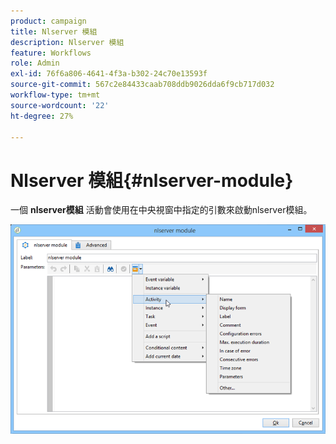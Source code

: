 ```yaml
---
product: campaign
title: Nlserver 模組
description: Nlserver 模組
feature: Workflows
role: Admin
exl-id: 76f6a806-4641-4f3a-b302-24c70e13593f
source-git-commit: 567c2e84433caab708ddb9026dda6f9cb717d032
workflow-type: tm+mt
source-wordcount: '22'
ht-degree: 27%

---
```


# Nlserver 模組{#nlserver-module}



一個 **nlserver模組** 活動會使用在中央視窗中指定的引數來啟動nlserver模組。

![](assets/nlserver_module_edit.png)
